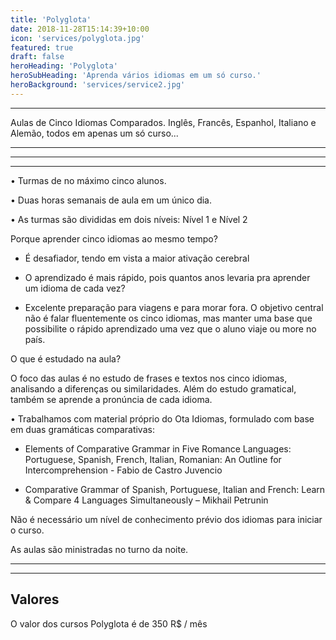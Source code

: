 ```yaml
---
title: 'Polyglota'
date: 2018-11-28T15:14:39+10:00
icon: 'services/polyglota.jpg'
featured: true
draft: false
heroHeading: 'Polyglota'
heroSubHeading: 'Aprenda vários idiomas em um só curso.'
heroBackground: 'services/service2.jpg'
---
```

---
Aulas de Cinco Idiomas Comparados. Inglês, Francês, Espanhol, Italiano e Alemão, todos em apenas um só curso...

---
---
---

• Turmas de no máximo cinco alunos.

• Duas horas semanais de aula em um único dia.

• As turmas são divididas em dois níveis: Nível 1 e Nível 2

 

Porque aprender cinco idiomas ao mesmo tempo?

- É desafiador, tendo em vista a  maior ativação cerebral

- O aprendizado é mais rápido, pois quantos anos levaria pra aprender um idioma de cada vez?

- Excelente preparação para viagens e para morar fora. O objetivo central não é falar fluentemente os cinco idiomas, mas manter uma base que possibilite o rápido aprendizado uma vez que o aluno viaje ou more no país.

 

O que é estudado na aula?

O foco das aulas é no estudo de frases e textos nos cinco idiomas, analisando a diferenças ou similaridades. Além do estudo gramatical, também se aprende a pronúncia de cada idioma.

• Trabalhamos com material próprio do Ota Idiomas, formulado com base em duas gramáticas comparativas:

- Elements of Comparative Grammar in Five Romance Languages: Portuguese, Spanish, French, Italian, Romanian: An Outline for Intercomprehension - Fabio de Castro Juvencio

- Comparative Grammar of Spanish, Portuguese, Italian and French: Learn & Compare 4 Languages Simultaneously – Mikhail Petrunin

 

Não é necessário um nível de conhecimento prévio dos idiomas para iniciar o curso.

As aulas são ministradas no turno da noite.

---
---
## Valores  

O valor dos cursos Polyglota é de 350 R$ / mês